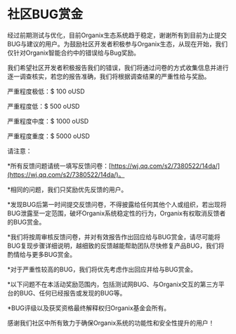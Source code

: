 # 社区BUG赏金

经过前期测试与优化，目前Organix生态系统趋于稳定，谢谢所有到目前为止提交BUG与建议的用户。为鼓励社区开发者积极参与Organix生态，从现在开始，我们仅针对Organix智能合约中的错误给与Bug奖励。

我们希望社区开发者积极报告我们的错误，我们将通过问卷的方式收集信息并进行逐一调查核实，若您的报告准确，我们将根据调查结果的严重性给与奖励。



严重程度极低：$ 100 oUSD 

严重程度低：$ 500 oUSD 

严重程度中度：$ 1000 oUSD 

严重程度重度：$ 5000 oUSD 



请注意：

\*所有反馈问题请统一填写反馈问卷：[https://wj.qq.com/s2/7380522/14da/](https://wj.qq.com/s2/7380522/14da/)。

\*相同的问题，我们只奖励优先反馈的用户。

\*发现BUG后第一时间提交反馈问卷，不得披露给任何其他个人或组织，若出现将BUG泄露至一定范围，破坏Organix系统稳定性的行为，Organix有权取消反馈者的BUG赏金。

\*我们将按周审核反馈问卷，并对有效报告作出回应给与BUG赏金，请尽可能将BUG复现步骤详细说明，越细致的反馈越能帮助团队尽快修复产品BUG，我们将酌情给与更多BUG赏金。

\*对于严重性较高的BUG，我们将优先考虑作出回应并给与BUG赏金。

\*以下问题不在本活动奖励范围内，包括测试网BUG、与Organix交互的第三方平台的BUG、任何已经报告或发现的BUG等。

\*BUG评级以及获奖资格最终解释权归Organix基金会所有。



感谢我们社区中所有致力于确保Organix系统的功能性和安全性提升的用户！







